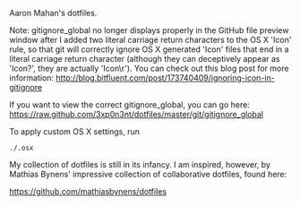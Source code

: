 Aaron Mahan's dotfiles.

Note: gitignore_global no longer displays properly in the GitHub file preview
window after I added two literal carriage return characters to the OS X 'Icon'
rule, so that git will correctly ignore OS X generated 'Icon' files that end in
a literal carriage return character (although they can deceptively appear as
'Icon?', they are actually 'Icon\r'). You can check out this blog post for more
information:
http://blog.bitfluent.com/post/173740409/ignoring-icon-in-gitignore

If you want to view the correct gitignore_global, you can go here:
https://raw.github.com/3xp0n3nt/dotfiles/master/git/gitignore_global

To apply custom OS X settings, run
```
./.osx
```

My collection of dotfiles is still in its infancy. I am inspired, however, by
Mathias Bynens' impressive collection of collaborative dotfiles, found here:

https://github.com/mathiasbynens/dotfiles
